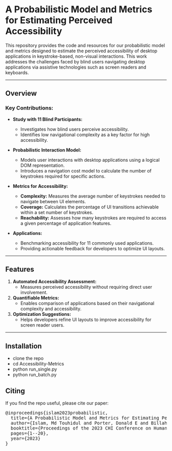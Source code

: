 
# A Probabilistic Model and Metrics for Estimating Perceived Accessibility

This repository provides the code and resources for our probabilistic model and metrics designed to estimate the perceived accessibility of desktop applications in keystroke-based, non-visual interactions. This work addresses the challenges faced by blind users navigating desktop applications via assistive technologies such as screen readers and keyboards.

---

## Overview

### Key Contributions:
- **Study with 11 Blind Participants:**
  - Investigates how blind users perceive accessibility.
  - Identifies low navigational complexity as a key factor for high accessibility.

- **Probabilistic Interaction Model:**
  - Models user interactions with desktop applications using a logical DOM representation.
  - Introduces a navigation cost model to calculate the number of keystrokes required for specific actions.

- **Metrics for Accessibility:**
  - **Complexity:** Measures the average number of keystrokes needed to navigate between UI elements.
  - **Coverage:** Calculates the percentage of UI transitions achievable within a set number of keystrokes.
  - **Reachability:** Assesses how many keystrokes are required to access a given percentage of application features.

- **Applications:**
  - Benchmarking accessibility for 11 commonly used applications.
  - Providing actionable feedback for developers to optimize UI layouts.

---

## Features

1. **Automated Accessibility Assessment:**
   - Measures perceived accessibility without requiring direct user involvement.
2. **Quantifiable Metrics:**
   - Enables comparison of applications based on their navigational complexity and accessibility.
3. **Optimization Suggestions:**
   - Helps developers refine UI layouts to improve accessibility for screen reader users.

---

## Installation
- clone the repo
- cd Accessibility-Metrics
- python run_single.py 
- python run_batch.py

## Citing 
If you find the repo useful, please cite our paper:

<pre>
@inproceedings{islam2023probabilistic,
  title={A Probabilistic Model and Metrics for Estimating Perceived Accessibility of Desktop Applications in Keystroke-Based Non-Visual Interactions},
  author={Islam, Md Touhidul and Porter, Donald E and Billah, Syed Masum},
  booktitle={Proceedings of the 2023 CHI Conference on Human Factors in Computing Systems},
  pages={1--20},
  year={2023}
}
</pre>
